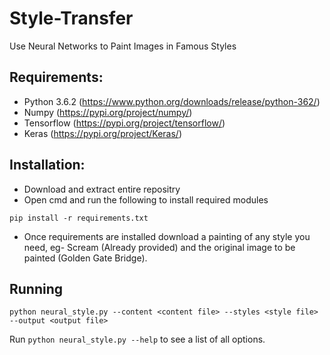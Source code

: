 # Style-Transfer
Use Neural Networks to Paint Images in Famous Styles

## Requirements:
* Python 3.6.2 (https://www.python.org/downloads/release/python-362/)
* Numpy (https://pypi.org/project/numpy/)
* Tensorflow (https://pypi.org/project/tensorflow/)
* Keras (https://pypi.org/project/Keras/)

## Installation:
* Download and extract entire repositry
* Open cmd and run the following to install required modules
```
pip install -r requirements.txt
```
* Once requirements are installed download a painting of any style you need, eg- Scream (Already provided) and the original image to be painted (Golden Gate Bridge).

## Running

`python neural_style.py --content <content file> --styles <style file> --output <output file>`

Run `python neural_style.py --help` to see a list of all options.
